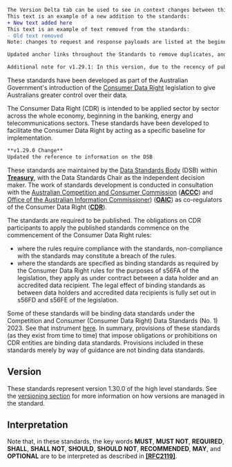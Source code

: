 
```diff
The Version Delta tab can be used to see in context changes between this version of the standards and the immediately previous version of the standards.
This text is an example of a new addition to the standards:
+ New text added here
This text is an example of text removed from the standards:
- Old text removed
Note: changes to request and response payloads are listed at the beginning of the relevant API section due to the documentation being auto generated from OpenAPI specification files.

Updated anchor links throughout the Standards to remove duplicates, and updated menu navigation code to prevent the page from jumping to the previous section when opening in a new window.
```

```diff
Additional note for v1.29.1: In this version, due to the recency of publish, the delta statements from v1.29.0 have been retained. The affected delta statements will be noted as being associated with v1.29.0
```

These standards have been developed as part of the Australian Government's introduction of the [Consumer Data Right](https://www.accc.gov.au/focus-areas/consumer-data-right "ACCC Consumer Data Right webpage") legislation to give Australians greater control over their data.

The Consumer Data Right (CDR) is intended to be applied sector by sector across the whole economy, beginning in the banking, energy and telecommunications sectors.  These standards have been developed to facilitate the Consumer Data Right by acting as a specific baseline for implementation.

```diff
**v1.29.0 Change**
Updated the reference to information on the DSB
```

These standards are maintained by the [Data Standards Body](https://www.legislation.gov.au/Details/F2021N00038) (DSB) within [**Treasury**](#iref-Treasury), with the Data Standards Chair as the independent decision maker. The work of standards development is conducted in consultation with the [Australian Competition and Consumer Commission](https://www.accc.gov.au/focus-areas/consumer-data-right-cdr-0) ([**ACCC**](#iref-ACCC)) and [Office of the Australian Information Commissioner](https://www.oaic.gov.au/consumer-data-right/about-the-consumer-data-right/)) ([**OAIC**](#iref-OAIC)) as co-regulators of the Consumer Data Right ([**CDR**](#iref-CDR)).

The standards are required to be published. The obligations on CDR participants to apply the published standards commence on the commencement of the Consumer Data Right rules:

- where the rules require compliance with the standards, non-compliance with the standards may constitute a breach of the rules.
- where the standards are specified as binding standards as required by the Consumer Data Right rules for the purposes of s56FA of the legislation, they apply as under contract between a data holder and an accredited data recipient.  The legal effect of binding standards as between data holders and accredited data recipients is fully set out in s56FD and s56FE of the legislation.


Some of these standards will be binding data standards under the Competition and Consumer (Consumer Data Right) Data Standards (No. 1) 2023. See that instrument [here](https://consumerdatastandards.gov.au/sites/consumerdatastandards.gov.au/files/2023-02/Competition%20and%20Consumer%20%28Consumer%20Data%20Right%29%20Data%20Standards%20%28No.%201%29%202023%20executed.pdf). In summary, provisions of these standards (as they exist from time to time) that impose obligations or prohibitions on CDR entities are binding data standards. Provisions included in these standards merely by way of guidance are not binding data standards.

## Version

These standards represent version 1.30.0 of the high level standards.  See the [versioning section](#versioning) for more information on how versions are managed in the standard.

## Interpretation

Note that, in these standards, the key words **MUST**, **MUST NOT**, **REQUIRED**, **SHALL**, **SHALL NOT**, **SHOULD**, **SHOULD NOT**, **RECOMMENDED**, **MAY**, and **OPTIONAL** are to be interpreted as described in **[[RFC2119]](#nref-RFC2119)**.
